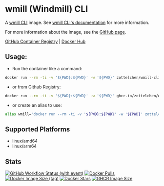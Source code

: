 # wmill (Windmill) CLI

A [wmill CLI](https://github.com/windmill-labs/windmill) image. See [wmill CLI's documentation](https://www.windmill.dev/docs/advanced/cli) for more information.

For more information about the image, see the [GitHub page](https://github.com/Zottelchen/docker-container/wmill-cli).

[GitHub Container Registry](https://github.com/users/Zottelchen/packages/container/package/wmill-cli) | [Docker Hub](https://hub.docker.com/r/zottelchen/wmill-cli)

## Usage:

- Run the container like a command:

```bash
docker run --rm -ti -v '${PWD}:${PWD}' -w '${PWD}' zottelchen/wmill-cli --help
```

- or from Github Registry:

```bash
docker run --rm -ti -v '${PWD}:${PWD}' -w '${PWD}' ghcr.io/zottelchen/wmill-cli --help
```

- or create an alias to use:

```bash
alias wmill="docker run --rm -ti -v '${PWD}:${PWD}' -w '${PWD}' zottelchen/wmill-cli"
```

## Supported Platforms

- linux/amd64
- linux/arm64

## Stats

[![GitHub Workflow Status (with event)](https://img.shields.io/github/actions/workflow/status/zottelchen/docker-container/wmill_docker.yml?logo=github)](https://github.com/Zottelchen/docker-container/actions/workflows/wmill_docker.yml)
[![Docker Pulls](https://img.shields.io/docker/pulls/zottelchen/wmill-cli?logo=docker)](https://hub.docker.com/r/zottelchen/wmill-cli)
[![Docker Image Size (tag)](https://img.shields.io/docker/image-size/zottelchen/wmill-cli/latest?logo=docker)](https://hub.docker.com/r/zottelchen/wmill-cli)
[![Docker Stars](https://img.shields.io/docker/stars/zottelchen/wmill-cli?label=%E2%AD%90%20docker%20stars)](https://hub.docker.com/r/zottelchen/wmill-cli)
[![GHCR Image Size](https://ghcr-badge.egpl.dev/zottelchen/wmill-cli/size)](https://github.com/users/Zottelchen/packages/container/package/wmill-cli)
